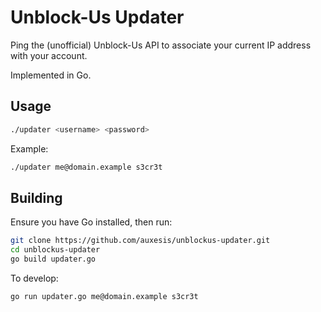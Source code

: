 # Unblock-Us Updater

Ping the (unofficial) Unblock-Us API to associate your current IP address with your account.

Implemented in Go.

## Usage

``` bash
./updater <username> <password>
```

Example:

``` bash
./updater me@domain.example s3cr3t
```

## Building

Ensure you have Go installed, then run:

``` bash
git clone https://github.com/auxesis/unblockus-updater.git
cd unblockus-updater
go build updater.go
```

To develop:

``` bash
go run updater.go me@domain.example s3cr3t
```
